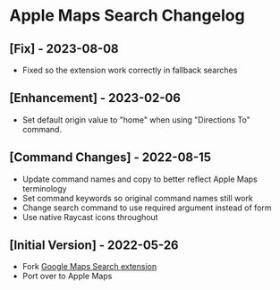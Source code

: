 # Apple Maps Search Changelog

## [Fix] - 2023-08-08

- Fixed so the extension work correctly in fallback searches

## [Enhancement] - 2023-02-06

- Set default origin value to "home" when using "Directions To" command.

## [Command Changes] - 2022-08-15

- Update command names and copy to better reflect Apple Maps terminology
- Set command keywords so original command names still work
- Change search command to use required argument instead of form
- Use native Raycast icons throughout

## [Initial Version] - 2022-05-26

- Fork [Google Maps Search extension](https://www.raycast.com/ratoru/google-maps-search)
- Port over to Apple Maps
